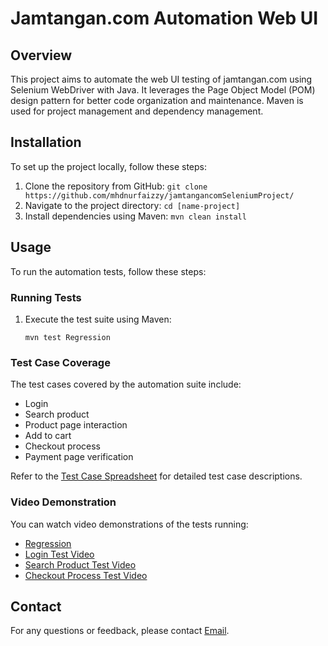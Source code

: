 
# Jamtangan.com Automation Web UI

## Overview
This project aims to automate the web UI testing of jamtangan.com using Selenium WebDriver with Java. It leverages the Page Object Model (POM) design pattern for better code organization and maintenance. Maven is used for project management and dependency management.

## Installation
To set up the project locally, follow these steps:

1. Clone the repository from GitHub: `git clone https://github.com/mhdnurfaizzy/jamtangancomSeleniumProject/`
2. Navigate to the project directory: `cd [name-project]`
3. Install dependencies using Maven: `mvn clean install`

## Usage
To run the automation tests, follow these steps:

### Running Tests
1. Execute the test suite using Maven:
   ```
   mvn test Regression
   ```

### Test Case Coverage
The test cases covered by the automation suite include:
- Login
- Search product
- Product page interaction
- Add to cart
- Checkout process
- Payment page verification

Refer to the [Test Case Spreadsheet](https://docs.google.com/spreadsheets/d/1J9AigMUweFNbvBpng_SEs6csOIwRyKHtswcpmTWpJM4/edit?usp=sharing) for detailed test case descriptions.

### Video Demonstration
You can watch video demonstrations of the tests running:
- [Regression](https://drive.google.com/file/d/1aJLZZXz3Qy3AfVpTYImGYEQqTdxci2Gh/view?usp=sharing)
- [Login Test Video](https://drive.google.com/file/d/1VL60UPssUJnkxMih6aumMfue3Igmuo6Y/view?usp=sharing)
- [Search Product Test Video](#)
- [Checkout Process Test Video](#)


## Contact
For any questions or feedback, please contact [Email](mhdnuraizzy@gmail.com).

